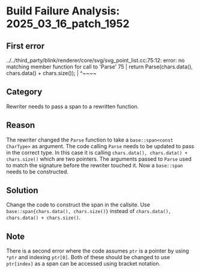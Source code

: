 # Build Failure Analysis: 2025_03_16_patch_1952

## First error

../../third_party/blink/renderer/core/svg/svg_point_list.cc:75:12: error: no matching member function for call to 'Parse'
   75 |     return Parse(chars.data(), chars.data() + chars.size());
      |            ^~~~~

## Category
Rewriter needs to pass a span to a rewritten function.

## Reason
The rewriter changed the `Parse` function to take a `base::span<const CharType>` as argument. The code calling `Parse` needs to be updated to pass in the correct type. In this case it is calling `chars.data(), chars.data() + chars.size()` which are two pointers. The arguments passed to `Parse` used to match the signature before the rewriter touched it. Now a `base::span` needs to be constructed.

## Solution
Change the code to construct the span in the callsite. Use `base::span{chars.data(), chars.size()}` instead of `chars.data(), chars.data() + chars.size()`.

## Note
There is a second error where the code assumes `ptr` is a pointer by using `*ptr` and indexing `ptr[0]`. Both of these should be changed to use `ptr[index]` as a span can be accessed using bracket notation.